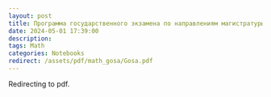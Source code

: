 ```yaml
---
layout: post
title: Программа государственного экзамена по направлениям магистратуры
date: 2024-05-01 17:39:00
description: 
tags: Math
categories: Notebooks
redirect: /assets/pdf/math_gosa/Gosa.pdf
---
```


Redirecting to pdf.
